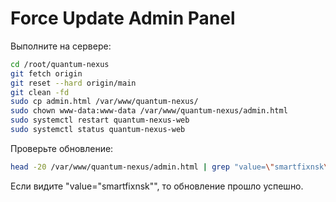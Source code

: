 # Force Update Admin Panel

Выполните на сервере:

```bash
cd /root/quantum-nexus
git fetch origin
git reset --hard origin/main
git clean -fd
sudo cp admin.html /var/www/quantum-nexus/
sudo chown www-data:www-data /var/www/quantum-nexus/admin.html
sudo systemctl restart quantum-nexus-web
sudo systemctl status quantum-nexus-web
```

Проверьте обновление:
```bash
head -20 /var/www/quantum-nexus/admin.html | grep "value=\"smartfixnsk\""
```

Если видите "value=\"smartfixnsk\"", то обновление прошло успешно.






